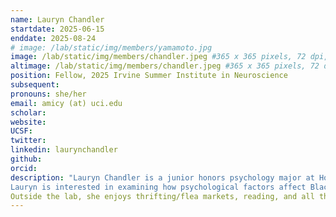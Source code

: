 ```yaml
---
name: Lauryn Chandler
startdate: 2025-06-15
enddate: 2025-08-24
# image: /lab/static/img/members/yamamoto.jpg
image: /lab/static/img/members/chandler.jpeg #365 x 365 pixels, 72 dpi, JPG
altimage: /lab/static/img/members/chandler.jpeg #365 x 365 pixels, 72 dpi, JPG
position: Fellow, 2025 Irvine Summer Institute in Neuroscience
subsequent:
pronouns: she/her
email: amicy (at) uci.edu
scholar:
website:
UCSF:
twitter: 
linkedin: laurynchandler
github: 
orcid:
description: "Lauryn Chandler is a junior honors psychology major at Howard University. As a Summer Institute in Neuroscience fellow, she worked with Ari Khoudary on how learning dynamics shape memory-guided perceptual decision-making. 
Lauryn is interested in examining how psychological factors affect Black youth. Specifically, she wants to investigate how current measures of "intelligence" impact Black youth and how their environment impacts their placement in current measures.
Outside the lab, she enjoys thrifting/flea markets, reading, and all things music."
---
```

